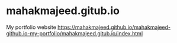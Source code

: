 # mahakmajeed.gitub.io
My portfolio website
https://mahakmajeed.github.io/mahakmajeed-github.io-my-portfolio/mahakmajeed.gitub.io/index.html
